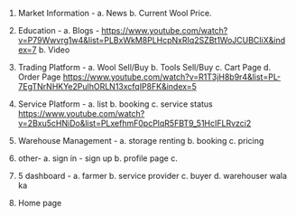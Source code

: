 1. Market Information - 
    a. News 
    b. Current Wool Price.

2. Education -
    a. Blogs - https://www.youtube.com/watch?v=P79Wwvrg1w4&list=PLBxWkM8PLHcpNxRIq2SZBt1WoJCUBCIiX&index=7
    b. Video

3. Trading Platform -
    a. Wool Sell/Buy
    b. Tools Sell/Buy
    c. Cart Page
    d. Order Page
    https://www.youtube.com/watch?v=R1T3jH8b9r4&list=PL-7EgTNrNHKYe2PulhORLN13xcfqIP8FK&index=5

4. Service Platform - 
    a. list
    b. booking
    c. service status
    https://www.youtube.com/watch?v=2Bxu5cHNiDo&list=PLxefhmF0pcPlqR5FBT9_51HcIFLRvzci2

5. Warehouse Management -
    a. storage renting
    b. booking
    c. pricing 

6. other-
    a. sign in - sign up
    b. profile page
    c. 

7. 5 dashboard - 
    a. farmer
    b. service provider
    c. buyer
    d. warehouser wala ka

8. Home page
